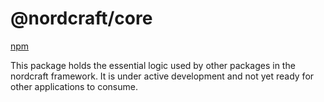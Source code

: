 # @nordcraft/core

[npm](https://www.npmjs.com/package/@nordcraft/core)

This package holds the essential logic used by other packages in the nordcraft framework. It is under active development and not yet ready for other applications to consume.
